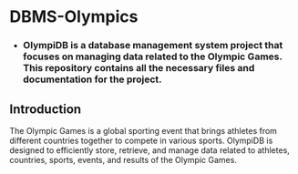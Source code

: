 # DBMS-Olympics

- ### OlympiDB is a database management system project that focuses on managing data related to the Olympic Games. This repository contains all the necessary files and documentation for the project.

## Introduction
The Olympic Games is a global sporting event that brings athletes from different countries together to compete in various sports. OlympiDB is designed to efficiently store, retrieve, and manage data related to athletes, countries, sports, events, and results of the Olympic Games.
